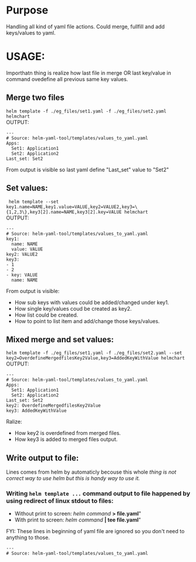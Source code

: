 # Purpose
Handling all kind of yaml file actions. Could merge, fullfill and add keys/values to yaml.

# USAGE:
Importhatn thing is realize how last file in merge OR last key/value in command ovedefine all previous same key values. 

## Merge two files
`helm template -f ./eg_files/set1.yaml -f ./eg_files/set2.yaml helmchart` <br>
OUTPUT:
```
---
# Source: helm-yaml-tool/templates/values_to_yaml.yaml
Apps:
  Set1: Application1
  Set2: Application2
Last_set: Set2
```
From output is visible so last yaml define "Last_set" value to "Set2"

## Set values:
` helm template --set key1.name=NAME,key1.value=VALUE,key2=VALUE2,key3=\{1,2,3\},key3[2].name=NAME,key3[2].key=VALUE helmchart` <br>
OUTPUT:
```
---
# Source: helm-yaml-tool/templates/values_to_yaml.yaml
key1:
  name: NAME
  value: VALUE
key2: VALUE2
key3:
- 1
- 2
- key: VALUE
  name: NAME
```
From output is visible:
* How sub keys with values could be added/changed under key1.
* How single key/values coud be created as key2.
* How list could be created.
* How to point to list item and add/change those keys/values.

## Mixed merge and set values:
`helm template -f ./eg_files/set1.yaml -f ./eg_files/set2.yaml --set key2=OverdefineMergedfilesKey2Value,key3=AddedKeyWithValue helmchart`
OUTPUT:
```
---
# Source: helm-yaml-tool/templates/values_to_yaml.yaml
Apps:
  Set1: Application1
  Set2: Application2
Last_set: Set2
key2: OverdefineMergedfilesKey2Value
key3: AddedKeyWithValue
```
Ralize:
* How key2 is overdefined from merged files.
* How key3 is added to merged files output.

## Write output to file:

Lines comes from helm by automaticly becouse this whole *thing is not correct way to use helm but this is handy way to use it.* 

### Writing `helm template ...` command output to file happened by using redirect of linux stdout to files:
* Without print to screen: *helm command* **> file.yaml**"
* With print to screen: *helm command* **| tee file.yaml**"

FYI: These lines in beginning of yaml file are ignored so you don't need to anything to those.
```
---
# Source: helm-yaml-tool/templates/values_to_yaml.yaml
```